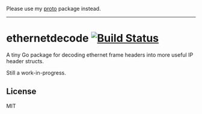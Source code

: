 Please use my [proto](https://github.com/PreetamJinka/proto) package instead.

----

ethernetdecode [![Build Status](https://drone.io/github.com/PreetamJinka/ethernetdecode/status.png)](https://drone.io/github.com/PreetamJinka/ethernetdecode/latest)
====

A tiny Go package for decoding ethernet frame headers into
more useful IP header structs.

Still a work-in-progress.

License
----
MIT
